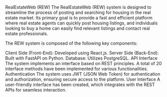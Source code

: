 RealEstateWeb (REW)
The RealEstateWeb (REW) system is designed to streamline the process of posting and searching for housing in the real estate market. Its primary goal is to provide a fast and efficient platform where real estate agents can quickly post housing listings, and individuals looking to buy a home can easily find relevant listings and contact real estate professionals.

The REW system is composed of the following key components:

Client Side (Front-End): Developed using React.js.
Server Side (Back-End): Built with FastAPI on Python.
Database: Utilizes PostgreSQL.
API Interface
The system implements an interface based on REST principles.
A total of 20 interface methods have been implemented for various functionalities.
Authentication
The system uses JWT (JSON Web Token) for authentication and authorization, ensuring secure access to the platform.
User Interface
A user-friendly interface has been created, which integrates with the REST APIs for seamless interaction.

 
